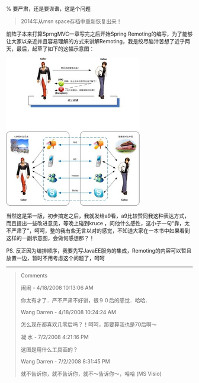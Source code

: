 % 要严肃，还是要诙谐，这是个问题

> 2014年从msn space存档中重新恢复出来！

前阵子本来打算SprngMVC一章写完之后开始Spring Remoting的编写，为了能够让大家以亲近并且容易理解的方式来讲解Remoting，我是绞尽脑汁苦想了近乎两天，最后，起草了如下的这幅示意图：

<img src="images/BF4768EE8B110260_4753_0.jpg" alt=""/>

当然这是第一版，初步搞定之后，我就发给a9看，a9比较赞同我这种表达方式，而且提出一些改进意见，等晚上碰到kruce	，问他什么感性，这小子一句“靠，太不严肃了”，呵呵，整的我有些无言以对的感觉，不知道大家在一本书中如果看到这样的一副示意图，会做何感想那？！

PS. 反正因为编排顺序，我要先写JavaEE服务的集成，Remoting的内容可以暂且放置一边，暂时不用考虑这个问题了，呵呵


----------------------------------------------


<blockquote>
Comments

闹闹 - 4/18/2008 10:13:06 AM

你太有才了．严不严肃不好讲，很９０后的感觉．哈哈．

Wang Darren - 4/18/2008 10:24:24 AM

怎么现在都喜欢几零后吗？！呵呵，那要算我也是70后啊～

凝 水 - 7/2/2008 4:21:16 PM

这图是用什么工具画的？

Wang Darren - 7/2/2008 8:31:45 PM

就不告诉你，就不告诉你，就不～告诉你～，哈哈 (MS Visio)
</blockquote>